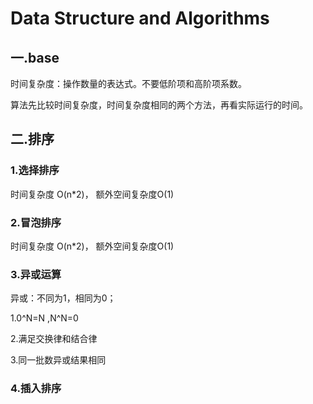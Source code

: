 # Data Structure and Algorithms

## 一.base

时间复杂度：操作数量的表达式。不要低阶项和高阶项系数。

算法先比较时间复杂度，时间复杂度相同的两个方法，再看实际运行的时间。

## 二.排序

### 1.选择排序

时间复杂度 O(n*2)， 额外空间复杂度O(1)



### 2.冒泡排序

时间复杂度 O(n*2)， 额外空间复杂度O(1)



### 3.异或运算

异或：不同为1，相同为0；

1.0^N=N ,N^N=0

2.满足交换律和结合律

3.同一批数异或结果相同



### 4.插入排序

